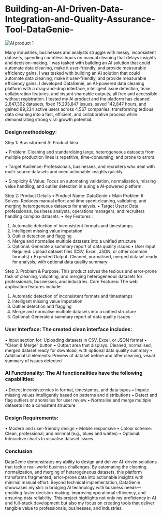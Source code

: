 # Building-an-AI-Driven-Data-Integration-and-Quality-Assurance-Tool-DataGenie-
![AI product 1](https://github.com/user-attachments/assets/e1a707f9-dcfb-42f9-a165-c8b161eb47a9)

Many industries, businesses and analysts struggle with messy, inconsistent datasets, spending countless hours on manual cleaning that delays insights and decision-making. I was tasked with building an AI solution that could automate data cleaning, make it user-friendly, and provide measurable efficiency gains. I was tasked with building an AI solution that could automate data cleaning, make it user-friendly, and provide measurable efficiency gains.
I developed DataGenie, an AI-powered data cleaning platform with a drag-and-drop interface, intelligent issue detection, team collaboration features, and instant shareable outputs, all free and accessible without registration.
I tested my AI product and the platform has cleaned 2,847,392 datasets, fixed 15,293,847 issues, saved 142,847 hours, and gained 89,234 active users across 4,567 companies, transforming tedious data cleaning into a fast, efficient, and collaborative process while demonstrating strong viral growth potential.

### Design methodology:
Step 1: Brainstormed AI Product Idea

•	Problem: Cleaning and standardising large, heterogeneous datasets from multiple production lines is repetitive, time-consuming, and prone to errors.

•	Target Audience: Professionals, businesses, and recruiters who deal with multi-source datasets and need actionable insights quickly.

•	Simplicity & Value: Focus on automating validation, normalisation, missing value handling, and outlier detection in a single AI-powered platform.

Step 2: Product Details
•	Product Name: DataGenie
•	Main Problem It Solves: Reduces manual effort and time spent cleaning, validating, and merging heterogeneous datasets for analysis.
•	Target Users: Data professionals, business analysts, operations managers, and recruiters handling complex datasets.
•	Key Features :
1.	Automatic detection of inconsistent formats and timestamps
2.	Intelligent missing value imputation
3.	Outlier detection and flagging
4.	Merge and normalise multiple datasets into a unified structure
5.	Optional: Generate a summary report of data quality issues
•	User Input Required: Upload dataset files (CSV, Excel, JSON, or other common formats)
•	Expected Output: Cleaned, normalised, merged dataset ready for analysis, with optional data quality summary

Step 3. Problem & Purpose:
This product solves the tedious and error-prone task of cleaning, validating, and merging heterogeneous datasets for professionals, businesses, and industries.
Core Features: The web application features include:
1.	Automatic detection of inconsistent formats and timestamps
2.	Intelligent missing value imputation
3.	Outlier detection and flagging
4.	Merge and normalise multiple datasets into a unified structure
5.	Optional: Generate a summary report of data quality issues

### User Interface: The created clean interface includes:
•	Input section for: Uploading datasets in CSV, Excel, or JSON format
•	"Clean & Merge" button
•	Output area that displays: Cleaned, normalised, merged dataset ready for download, with optional data quality summary
•	Additional UI elements: Preview of dataset before and after cleaning, visual summary of issues detected

### AI Functionality: The AI functionalities have the following capabilities:
•	Detect inconsistencies in format, timestamps, and data types
•	Impute missing values intelligently based on patterns and distributions
•	Detect and flag outliers or anomalies for user review
•	Normalise and merge multiple datasets into a consistent structure

### Design Requirements:
•	Modern and user-friendly design
•	Mobile responsive
•	Colour scheme: Clean, professional, and minimal (e.g., blues and whites)
•	Optional: Interactive charts to visualise dataset issues
### Conclusion
DataGenie demonstrates my ability to design and deliver AI-driven solutions that tackle real-world business challenges. By automating the cleaning, normalization, and merging of heterogeneous datasets, this platform transforms fragmented, error-prone data into actionable insights with minimal manual effort. Beyond technical implementation, DataGenie showcases my skill in bridging AI technology with business needs—enabling faster decision-making, improving operational efficiency, and ensuring data reliability. This project highlights not only my proficiency in AI and full-stack development but also my focus on creating tools that deliver tangible value to professionals, businesses, and industries.

